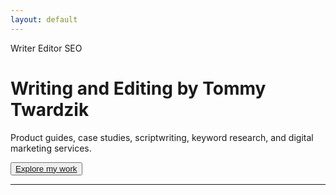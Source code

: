 ```yaml
---
layout: default
---
```

<p>
  <span class="page-title">Writer</span>
  <span class="page-title"> Editor</span>
  <span class="page-title"> SEO</span>
</p>
<p class="content">
  <h1>
    <span class="page-subtitle">Writing and Editing</span>
    <span class="page-subtitle"> by Tommy Twardzik</span>
  </h1>
  <p>Product guides, case studies, scriptwriting, keyword research, and digital marketing services.</p>
</p>
<button><a href="/work/">Explore my work</a></button>
<br/>
<hr/>